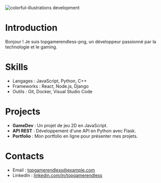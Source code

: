 ![colorful-illustrations development](https://media1.giphy.com/media/v1.Y2lkPTdiYzJhNDkwbTlveTE4c3FsczJqamM5cTU5aG5uejM5OGowaHY5cnA3OHlmcndhNyZlcD12MV9naWZzX3NlYXJjaCZjdD1n/TJBbXQooivUNq/giphy.gif)

# Introduction
Bonjour ! Je suis topgamerendless-png, un développeur passionné par la technologie et le gaming.

# Skills
- Langages : JavaScript, Python, C++
- Frameworks : React, Node.js, Django
- Outils : Git, Docker, Visual Studio Code

# Projects
- **GameDev** : Un projet de jeu 2D en JavaScript.
- **API REST** : Développement d'une API en Python avec Flask.
- **Portfolio** : Mon portfolio en ligne pour présenter mes projets.

# Contacts
- Email : topgamerendless@example.com
- LinkedIn : [linkedin.com/in/topgamerendless](https://linkedin.com/in/topgamerendless)